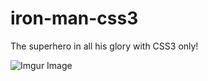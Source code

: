 # iron-man-css3
The superhero in all his glory with CSS3 only!



![Imgur Image](https://i.imgur.com/j49lRcq.png)
